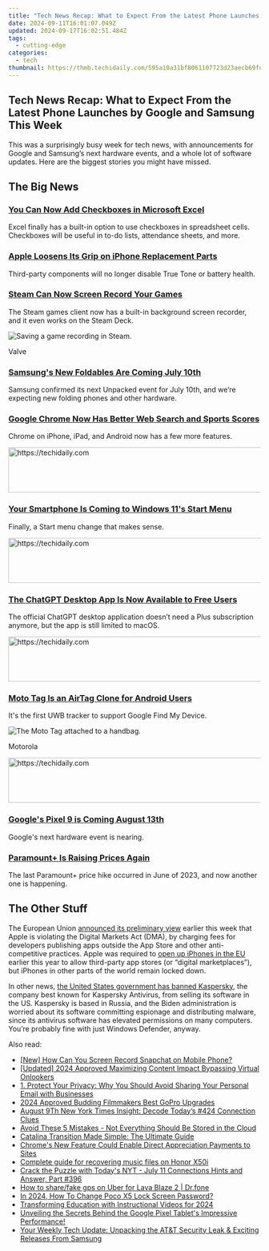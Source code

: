 ```yaml
---
title: "Tech News Recap: What to Expect From the Latest Phone Launches by Google and Samsung This Week"
date: 2024-09-11T16:01:07.049Z
updated: 2024-09-17T16:02:51.484Z
tags:
  - cutting-edge
categories:
  - tech
thumbnail: https://thmb.techidaily.com/595a10a31bf8061107723d23aecb69fd20f332e5a1064d315f828e0aa8e0f354.jpg
---
```


## Tech News Recap: What to Expect From the Latest Phone Launches by Google and Samsung This Week

This was a surprisingly busy week for tech news, with announcements for Google and Samsung’s next hardware events, and a whole lot of software updates. Here are the biggest stories you might have missed.

##  The Big News

### [You Can Now Add Checkboxes in Microsoft Excel](https://screen-capture.techidaily.com/new-become-a-pro-at-setting-up-vrecorder-fast/) 

 Excel finally has a built-in option to use checkboxes in spreadsheet cells. Checkboxes will be useful in to-do lists, attendance sheets, and more.

### [Apple Loosens Its Grip on iPhone Replacement Parts](https://driver-download.techidaily.com/get-updated-nvidia-driver-pack-for-geforce-rtx-2070-on-windows-os/) 

 Third-party components will no longer disable True Tone or battery health.

### [Steam Can Now Screen Record Your Games](https://techtrends.techidaily.com/explore-66-premier-twitter-profiles-offering-unbeatable-travel-advice-offers-and-epic-adventures/) 

 The Steam games client now has a built-in background screen recorder, and it even works on the Steam Deck.

![Saving a game recording in Steam.](https://static1.howtogeekimages.com/wordpress/wp-content/uploads/2024/06/feature.jpg) 

Valve

### [Samsung's New Foldables Are Coming July 10th](https://on-screen-recording.techidaily.com/2024-approved-the-elite-selection-of-top-12-tycoons-perfect-for-strategic-souls/) 

 Samsung confirmed its next Unpacked event for July 10th, and we’re expecting new folding phones and other hardware.

### [Google Chrome Now Has Better Web Search and Sports Scores](https://snapchat-videos.techidaily.com/updated-change-snapchat-voice-in-minutes-using-twin-methods/) 

 Chrome on iPhone, iPad, and Android now has a few more features.

<!-- affiliate ads begin -->
<a href="https://zebaoaffiliateprogram.pxf.io/c/5597632/2137974/21526" target="_top" id="2137974">
  <img src="//a.impactradius-go.com/display-ad/21526-2137974" border="0" alt="https://techidaily.com" width="728" height="90"/>
</a>
<img height="0" width="0" src="https://zebaoaffiliateprogram.pxf.io/i/5597632/2137974/21526" style="position:absolute;visibility:hidden;" border="0" />
<!-- affiliate ads end -->

### [Your Smartphone Is Coming to Windows 11's Start Menu](https://android-unlock.techidaily.com/how-to-fix-oem-unlock-missing-on-vivo-y100i-by-drfone-android/) 

 Finally, a Start menu change that makes sense.

<!-- affiliate ads begin -->
<a href="https://ephamedtechinc.pxf.io/c/5597632/2130528/26400" target="_top" id="2130528">
  <img src="//a.impactradius-go.com/display-ad/26400-2130528" border="0" alt="https://techidaily.com" width="728" height="90"/>
</a>
<img height="0" width="0" src="https://ephamedtechinc.pxf.io/i/5597632/2130528/26400" style="position:absolute;visibility:hidden;" border="0" />
<!-- affiliate ads end -->

### [The ChatGPT Desktop App Is Now Available to Free Users](https://video-capture.techidaily.com/updated-audiopiece-recorder-guide-installation-and-test/) 

 The official ChatGPT desktop application doesn’t need a Plus subscription anymore, but the app is still limited to macOS.

<!-- affiliate ads begin -->
<a href="https://ephamedtechinc.pxf.io/c/5597632/2130532/26400" target="_top" id="2130532">
  <img src="//a.impactradius-go.com/display-ad/26400-2130532" border="0" alt="https://techidaily.com" width="728" height="90"/>
</a>
<img height="0" width="0" src="https://ephamedtechinc.pxf.io/i/5597632/2130532/26400" style="position:absolute;visibility:hidden;" border="0" />
<!-- affiliate ads end -->

### [Moto Tag Is an AirTag Clone for Android Users](https://sim-unlock.techidaily.com/how-to-change-your-sim-pin-code-on-your-infinix-smart-8-hd-phone-by-drfone-android/) 

 It's the first UWB tracker to support Google Find My Device.

![The Moto Tag attached to a handbag.](https://static1.howtogeekimages.com/wordpress/wp-content/uploads/2024/06/66.jpg) 

Motorola

<!-- affiliate ads begin -->
<a href="https://review-au.sjv.io/c/5597632/2135315/14409" target="_top" id="2135315">
  <img src="//a.impactradius-go.com/display-ad/14409-2135315" border="0" alt="https://techidaily.com" width="728" height="90"/>
</a>
<img height="0" width="0" src="https://review-au.sjv.io/i/5597632/2135315/14409" style="position:absolute;visibility:hidden;" border="0" />
<!-- affiliate ads end -->

### [Google's Pixel 9 is Coming August 13th](https://facebook-clips.techidaily.com/updated-fb-video-extraction-creating-mp3s-in-minutes/) 

 Google's next hardware event is nearing.

### [Paramount+ Is Raising Prices Again](https://android-location-track.techidaily.com/how-to-spy-on-text-messages-from-computer-and-nokia-g22-drfone-by-drfone-virtual-android/) 

 The last Paramount+ price hike occurred in June of 2023, and now another one is happening.

##  The Other Stuff

 The European Union [announced its preliminary view](https://www.macrumors.com/2024/06/24/eu-accuses-apple-violating-dma-rules/) earlier this week that Apple is violating the Digital Markets Act (DMA), by charging fees for developers publishing apps outside the App Store and other anti-competitive practices. Apple was required to [open up iPhones in the EU](https://change-location.techidaily.com/in-2024-here-are-some-pro-tips-for-pokemon-go-pvp-battles-on-samsung-galaxy-a05s-drfone-by-drfone-virtual-android/) earlier this year to allow third-party app stores (or “digital marketplaces”), but iPhones in other parts of the world remain locked down.

 In other news, [the United States government has banned Kaspersky](https://www.reuters.com/technology/biden-ban-us-sales-kaspersky-software-over-ties-russia-source-says-2024-06-20/), the company best known for Kaspersky Antivirus, from selling its software in the US. Kaspersky is based in Russia, and the Biden administration is worried about its software committing espionage and distributing malware, since its antivirus software has elevated permissions on many computers. You’re probably fine with just Windows Defender, anyway.

<ins class="adsbygoogle"
     style="display:block"
     data-ad-format="autorelaxed"
     data-ad-client="ca-pub-7571918770474297"
     data-ad-slot="1223367746"></ins>

<ins class="adsbygoogle"
     style="display:block"
     data-ad-client="ca-pub-7571918770474297"
     data-ad-slot="8358498916"
     data-ad-format="auto"
     data-full-width-responsive="true"></ins>

<span class="atpl-alsoreadstyle">Also read:</span>
<div><ul>
<li><a href="https://snapchat-videos.techidaily.com/new-how-can-you-screen-record-snapchat-on-mobile-phone/"><u>[New] How Can You Screen Record Snapchat on Mobile Phone?</u></a></li>
<li><a href="https://youtube-data.techidaily.com/ed-2024-approved-maximizing-content-impact-bypassing-virtual-onlookers/"><u>[Updated] 2024 Approved Maximizing Content Impact Bypassing Virtual Onlookers</u></a></li>
<li><a href="https://some-tips.techidaily.com/1-protect-your-privacy-why-you-should-avoid-sharing-your-personal-email-with-businesses/"><u>1. Protect Your Privacy: Why You Should Avoid Sharing Your Personal Email with Businesses</u></a></li>
<li><a href="https://extra-resources.techidaily.com/2024-approved-budding-filmmakers-best-gopro-upgrades/"><u>2024 Approved Budding Filmmakers Best GoPro Upgrades</u></a></li>
<li><a href="https://some-tips.techidaily.com/august-9th-new-york-times-insight-decode-todays-424-connection-clues/"><u>August 9Th New York Times Insight: Decode Today’s #424 Connection Clues</u></a></li>
<li><a href="https://some-tips.techidaily.com/avoid-these-5-mistakes-not-everything-should-be-stored-in-the-cloud/"><u>Avoid These 5 Mistakes - Not Everything Should Be Stored in the Cloud</u></a></li>
<li><a href="https://buynow-marvelous.techidaily.com/catalina-transition-made-simple-the-ultimate-guide/"><u>Catalina Transition Made Simple: The Ultimate Guide</u></a></li>
<li><a href="https://some-tips.techidaily.com/chromes-new-feature-could-enable-direct-appreciation-payments-to-sites/"><u>Chrome's New Feature Could Enable Direct Appreciation Payments to Sites</u></a></li>
<li><a href="https://phone-solutions.techidaily.com/complete-guide-for-recovering-music-files-on-honor-x50i-by-fonelab-android-recover-music/"><u>Complete guide for recovering music files on Honor X50i</u></a></li>
<li><a href="https://some-tips.techidaily.com/crack-the-puzzle-with-todays-nyt-july-11-connections-hints-and-answer-part-396/"><u>Crack the Puzzle with Today's NYT - July 11 Connections Hints and Answer, Part #396</u></a></li>
<li><a href="https://fake-location.techidaily.com/how-to-sharefake-gps-on-uber-for-lava-blaze-2-drfone-by-drfone-virtual-android/"><u>How to share/fake gps on Uber for Lava Blaze 2 | Dr.fone</u></a></li>
<li><a href="https://easy-unlock-android.techidaily.com/in-2024-how-to-change-poco-x5-lock-screen-password-by-drfone-android/"><u>In 2024, How To Change Poco X5 Lock Screen Password?</u></a></li>
<li><a href="https://some-approaches.techidaily.com/transforming-education-with-instructional-videos-for-2024/"><u>Transforming Education with Instructional Videos for 2024</u></a></li>
<li><a href="https://some-tips.techidaily.com/unveiling-the-secrets-behind-the-google-pixel-tablets-impressive-performance/"><u>Unveiling the Secrets Behind the Google Pixel Tablet's Impressive Performance!</u></a></li>
<li><a href="https://some-tips.techidaily.com/your-weekly-tech-update-unpacking-the-atandt-security-leak-and-exciting-releases-from-samsung/"><u>Your Weekly Tech Update: Unpacking the AT&T Security Leak & Exciting Releases From Samsung</u></a></li>
</ul></div>

